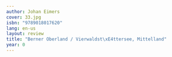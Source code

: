```yaml
---
author: Johan Eimers
cover: 33.jpg
isbn: "9789018017620"
lang: en-us
layout: review
title: "Berner Oberland / Vierwaldst\xE4ttersee, Mittelland"
year: 0
---
```

